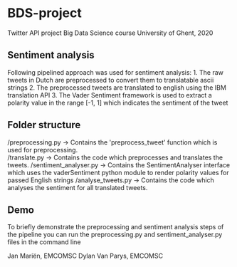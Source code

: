 # BDS-project
 Twitter API project Big Data Science course University of Ghent, 2020

## Sentiment analysis
 Following pipelined approach was used for sentiment analysis:
	1. The raw tweets in Dutch are preprocessed to convert them to translatable ascii strings
	2. The preprocessed tweets are translated to english using the IBM translation API
	3. The Vader Sentiment framework is used to extract a polarity value in the range [-1, 1] which indicates the sentiment of the tweet


## Folder structure
 /preprocessing.py	-> Contains the 'preprocess_tweet' function which is used for preprocessing.  
 /translate.py		-> Contains the code which preprocesses and translates the tweets.
 /sentiment_analyser.py	-> Contains the SentimentAnalyser interface which uses the vaderSentiment python module to render polarity values for passed English strings
 /analyse_tweets.py	-> Contains the code which analyses the sentiment for all translated tweets.

## Demo
 To briefly demonstrate the preprocessing and sentiment analysis steps of the pipeline you can run the preprocessing.py and sentiment_analyser.py files in the command line

Jan Mariën, EMCOMSC 
Dylan Van Parys, EMCOMSC
